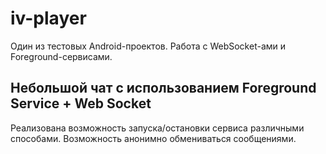 # iv-player
Один из тестовых Android-проектов. Работа с WebSocket-ами и Foreground-сервисами.

## Небольшой чат с использованием **Foreground Service + Web Socket**
Реализована возможность запуска/остановки сервиса различными способами. Возможность анонимно обмениваться сообщениями.
